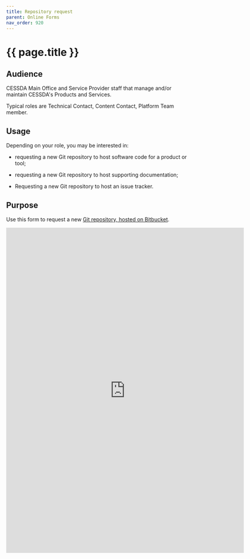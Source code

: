 ```yaml
---
title: Repository request
parent: Online Forms
nav_order: 920
---
```


# {{ page.title }}

## Audience

CESSDA Main Office and Service Provider staff that manage and/or maintain CESSDA's Products and Services.

Typical roles are Technical Contact, Content Contact, Platform Team member.

## Usage

Depending on your role, you may be interested in:

* requesting a new Git repository to host software code for a product or tool;

* requesting a new Git repository to host supporting documentation;

* Requesting a new Git repository to host an issue tracker.

## Purpose

Use this form to request a new [Git repository, hosted on Bitbucket](https://bitbucket.org/cessda/).

<iframe src="https://docs.google.com/forms/d/e/1FAIpQLSdP7oOyLWbRKsEtPszEY_NKyQ6Db32jmoku5IatlIzmeP6LVQ/viewform?embedded=true"
  width="640" height="875" frameborder="0" marginheight="0" marginwidth="0">Loading…</iframe>
